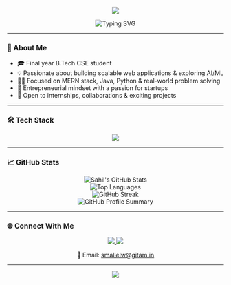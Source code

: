 <!-- Waving Banner -->
<p align="center">
  <img src="https://capsule-render.vercel.app/api?type=waving&color=0d1117&height=250&section=header&text=Hi,%20I'm%20Sahil%20👋&fontSize=40&fontAlignY=40&desc=Software%20Developer%20%7C%20MERN%20%7C%20Java%20%7C%20Python%20%7C%20AI/ML&descSize=20&descAlignY=60&theme=tokyonight" />
</p>

<p align="center">
  <img src="https://readme-typing-svg.demolab.com?font=Fira+Code&size=22&pause=1000&color=58A6FF&center=true&vCenter=true&width=500&lines=Final+Year+B.Tech+CSE+Student;MERN+Stack+%7C+Java+%7C+Python+%7C+AI/ML;Entrepreneurial+%7C+Full-Stack+Developer" alt="Typing SVG" />
</p>

---

### 🚀 About Me

- 🎓 Final year B.Tech CSE student  
- 💡 Passionate about building scalable web applications & exploring AI/ML  
- 👨‍💻 Focused on MERN stack, Java, Python & real-world problem solving  
- 💼 Entrepreneurial mindset with a passion for startups  
- 🤝 Open to internships, collaborations & exciting projects

---

### 🛠 Tech Stack

<p align="center">
  <img src="https://skillicons.dev/icons?i=js,cpp,python,java,html,css,react,nodejs,express,mongodb,mysql,tailwind,git,github,vscode" />
</p>

---

### 📈 GitHub Stats

<p align="center">
  <img src="https://github-readme-stats.vercel.app/api?username=CodeWithSahil&show_icons=true&theme=tokyonight&hide_border=true" alt="Sahil's GitHub Stats" />
  <br/>
  <img src="https://github-readme-stats.vercel.app/api/top-langs/?username=CodeWithSahil&layout=compact&theme=tokyonight&hide_border=true" alt="Top Languages" />
  <br/>
  <img src="https://github-readme-streak-stats.herokuapp.com/?user=CodeWithSahil&theme=tokyonight&hide_border=true" alt="GitHub Streak" />
  <br/>
  <img src="https://github-profile-summary-cards.vercel.app/api/cards/profile-details?username=CodeWithSahil&theme=tokyonight" alt="GitHub Profile Summary" />
</p>

---

### 🌐 Connect With Me

<p align="center">
  <a href="https://www.linkedin.com/in/sahil-mallelwar-439082325" target="_blank">
    <img src="https://img.shields.io/badge/-LinkedIn-blue?style=for-the-badge&logo=linkedin" />
  </a>
  <a href="https://mail.google.com/mail/?view=cm&to=smallelw@gitam.in" target="_blank">
    <img src="https://img.shields.io/badge/-smallelw@gitam.in-D14836?style=for-the-badge&logo=gmail&logoColor=white" />
  </a>
</p>

<p align="center">
  📧 Email: <a href="mailto:smallelw@gitam.in">smallelw@gitam.in</a>
</p>

---

<p align="center">
  <img src="https://capsule-render.vercel.app/api?type=waving&color=0d1117&height=120&section=footer" />
</p>
